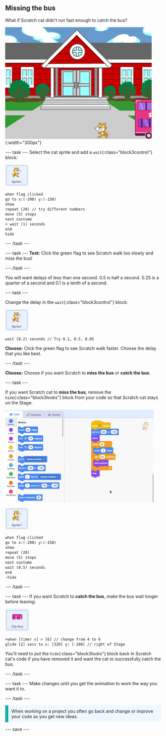 ## Missing the bus

What if Scratch cat didn't run fast enough to catch the bus?

![Scratch missing the bus](images/cat-misses-bus.png){:width="300px"}

--- task ---
Select the cat sprite and add a `wait`{:class="block3control"} block:

![Scratch cat sprite](images/scratch-cat-sprite.png)

```blocks3
when flag clicked
go to x:(-200) y:(-150) 
show
repeat (20) // try different numbers
move (5) steps 
next costume 
+ wait (1) seconds
end
hide
```
--- /task ---

--- task ---
**Test:** Click the green flag to see Scratch walk too slowly and miss the bus!

--- /task ---

You will want delays of less than one second. 0.5 is half a second. 0.25 is a quarter of a second and 0.1 is a tenth of a second. 

--- task ---

Change the delay in the `wait`{:class="block3control"} block:

![Scratch cat sprite](images/scratch-cat-sprite.png)

```blocks3
wait (0.2) seconds // Try 0.1, 0.5, 0.05
```

**Choose:** Click the green flag to see Scratch walk faster. Choose the delay that you like best.

--- /task ---

**Choose:** Choose if you want Scratch to **miss the bus** or **catch the bus**.

--- task ---

If you want Scratch cat to **miss the bus**, remove the `hide`{:class="block3looks"} block from your code so that Scratch cat stays on the Stage:

![](images/removing-blocks-at-script-ends.gif)

![Scratch cat sprite](images/scratch-cat-sprite.png)

```blocks3
when flag clicked
go to x:(-200) y:(-150) 
show
repeat (20) 
move (5) steps 
next costume
wait (0.5) seconds 
end
-hide
```
--- /task ---

--- task ---
If you want Scratch to **catch the bus**, make the bus wait longer before leaving:

![Bus sprite](images/bus-sprite.png)

```blocks3
+when [timer v] > [6] // change from 4 to 6
glide [2] secs to x: [320] y: [-100] // right of Stage
```

You'll need to put the `hide`{:class="block3looks"} block back in Scratch cat's code if you have removed it and want the cat to successfully catch the bus.

--- /task ---

--- task ---
Make changes until you get the animation to work the way you want it to.

--- /task ---

<p style="border-left: solid; border-width:10px; border-color: #0faeb0; background-color: aliceblue; padding: 10px;">
When working on a project you often go back and change or improve your code as you get new ideas. 
</p>

--- save ---



